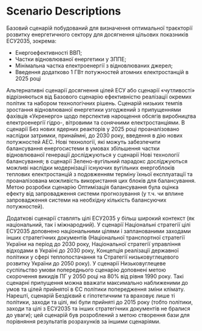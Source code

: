 # Scenario Descriptions
Базовий сценарій побудований для визначення оптимальної траєкторії розвитку енергетичного сектору для досягнення цільових показників ЕСУ2035, зокрема:
* Енергоефективності ВВП;
* Частки відновлюваної енергетики у ЗППЕ;
* Мінімальна частка електроенергії з відновлюваних джерел;
* Введення додатково 1 ГВт потужностей атомних електростанцій в 2025 році

Альтернативні сценарії досягнення цілей ЕСУ або сценарії «чутливості» відрізняються від Базового сценарію ефективністю реалізації окремих політик та набором технологічних рішень. Сценарій низьких темпів зростання відновлюваної енергетики узгоджений з припущеннями фахівців «Укренерго» щодо перспектив нарощення обсягів виробництва електроенергії гідро-, вітровими та сонячними електростанціями. В сценарії Без нових ядерних реакторів у 2025 році проаналізовано наслідки затримки, принаймні, до 2030 року, введення в дію нових потужностей АЕС. Нові технології, які можуть забезпечити балансування енергосистеми в умовах збільшення частки відновлюваної генерації досліджуються у сценарії Нові технології балансування; в сценарії Зелено-вугільний парадокс досліджуються можливі наслідки модернізації існуючих вугільних енергоблоків теплових електростанцій з подовженням терміну їхньої експлуатації та проаналізована можливість використання цих блоків для балансування. Метою розробки сценарію Оптимізація балансування була оцінка ефекту від запровадження системи прогнозування (у т.ч. чи вплине запровадження системи на необхідну кількість балансуючих потужностей).

Додаткові сценарії ставлять цілі ЕСУ2035 у більш широкий контекст (як національний, так і міжнародний). У сценарії Національні стратегії цілі ЕСУ2035 доповнено національними цілями і запланованими заходами інших стратегічних документів (Національної транспортної стратегії України на період до 2030 року, Національної стратегії управління відходами в Україні до 2030 року, Концепція реалізації державної політики у сфері теплопостачання та Стратегії низьковуглецевого розвитку України до 2050 року). У сценарії Низьковуглецеве суспільство умови попереднього сценарію доповнені метою скорочення викидів ПГ у 2050 році на 80% від рівня 1990 року. Такі сценарні припущення можна вважати максимально наближеними до умов та цілей прийнятої в ЄС політики попередження зміни клімату. Нарешті, сценарій Бездієвий є гіпотетичним та враховує лише ті політики, заходи та цілі, які були прийняті до 2015 року (тобто політики, заходи та цілі з ЕСУ2035 та інших стратегічних документів не бралися до уваги); цей сценарій був розроблений з метою створення бази для порівняння результатів розрахунків за іншими сценаріями.